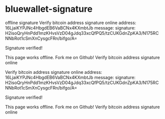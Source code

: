 # bluewallet-signature
offline signature
Verify bitcoin address signature online
address:
16LjaiKYPJNc4HbgdEB6VaBCNx4KXmbtJb
message:
signature:
H2isoQryHnPdd1mzKHvsVzD04gJdq33xcQfPQ5/tzCUKGdnZpKA3/N175RCNNbRot1cSmXnCysgcFRn/bifgo/A=



Signature verified!


This page works offline. Fork me on Github!
Verify bitcoin address signature online

Verify bitcoin address signature online
address:
16LjaiKYPJNc4HbgdEB6VaBCNx4KXmbtJb
message:
signature:
H2isoQryHnPdd1mzKHvsVzD04gJdq33xcQfPQ5/tzCUKGdnZpKA3/N175RCNNbRot1cSmXnCysgcFRn/bifgo/A=



Signature verified!


This page works offline. Fork me on Github!
Verify bitcoin address signature online
